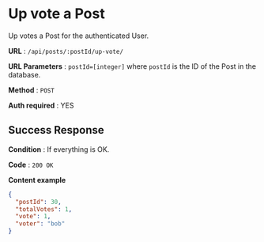 # Up vote a Post

Up votes a Post for the authenticated User.

**URL** : `/api/posts/:postId/up-vote/`

**URL Parameters** : `postId=[integer]` where `postId` is the ID of the Post in the database.

**Method** : `POST`

**Auth required** : YES


## Success Response

**Condition** : If everything is OK.

**Code** : `200 OK`

**Content example**

```json
{
  "postId": 30,
  "totalVotes": 1,
  "vote": 1,
  "voter": "bob"
}
```